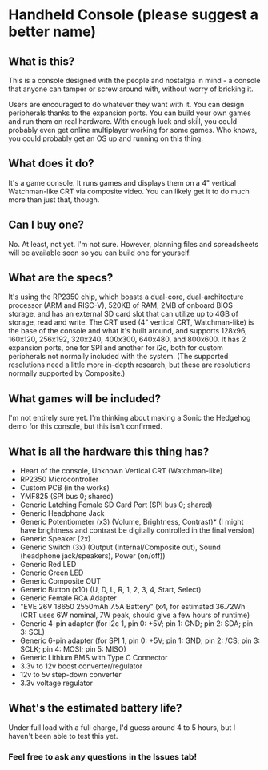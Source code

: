 # Handheld Console (please suggest a better name)
## What is this?

This is a console designed with the people and nostalgia in mind - a console that anyone can tamper or screw around with, without worry of bricking it.

Users are encouraged to do whatever they want with it. You can design peripherals thanks to the expansion ports. You can build your own games and run them on real hardware. With enough luck and skill, you could probably even get online multiplayer working for some games. Who knows, you could probably get an OS up and running on this thing.

## What does it do?

It's a game console. It runs games and displays them on a 4" vertical Watchman-like CRT via composite video. You can likely get it to do much more than just that, though.

## Can I buy one?

No. At least, not yet. I'm not sure. However, planning files and spreadsheets will be available soon so you can build one for yourself.

## What are the specs?

It's using the RP2350 chip, which boasts a dual-core, dual-architecture processor (ARM and RISC-V), 520KB of RAM, 2MB of onboard BIOS storage, and has an external SD card slot that can utilize up to 4GB of storage, read and write. The CRT used (4" vertical CRT, Watchman-like) is the base of the console and what it's built around, and supports 128x96, 160x120, 256x192, 320x240, 400x300, 640x480, and 800x600. It has 2 expansion ports, one for SPI and another for i2c, both for custom peripherals not normally included with the system.
(The supported resolutions need a little more in-depth research, but these are resolutions normally supported by Composite.)

## What games will be included?

I'm not entirely sure yet. I'm thinking about making a Sonic the Hedgehog demo for this console, but this isn't confirmed.

## What is all the hardware this thing has?

- Heart of the console, Unknown Vertical CRT (Watchman-like)
- RP2350 Microcontroller
- Custom PCB (in the works)
- YMF825 (SPI bus 0; shared)
- Generic Latching Female SD Card Port (SPI bus 0; shared)
- Generic Headphone Jack
- Generic Potentiometer (x3) (Volume, Brightness, Contrast)* (I might have brightness and contrast be digitally controlled in the final version)
- Generic Speaker (2x)
- Generic Switch (3x) (Output (Internal/Composite out), Sound (headphone jack/speakers), Power (on/off))
- Generic Red LED
- Generic Green LED
- Generic Composite OUT
- Generic Button (x10) (U, D, L, R, 1, 2, 3, 4, Start, Select)
- Generic Female RCA Adapter
- "EVE 26V 18650 2550mAh 7.5A Battery" (x4, for estimated 36.72Wh (CRT uses 6W nominal, 7W peak, should give a few hours of runtime)
- Generic 4-pin adapter (for i2c 1, pin 0: +5V; pin 1: GND; pin 2: SDA; pin 3: SCL)
- Generic 6-pin adapter (for SPI 1, pin 0: +5V; pin 1: GND; pin 2: /CS; pin 3: SCLK; pin 4: MOSI; pin 5: MISO)
- Generic Lithium BMS with Type C Connector
- 3.3v to 12v boost converter/regulator
- 12v to 5v step-down converter
- 3.3v voltage regulator

## What's the estimated battery life?

Under full load with a full charge, I'd guess around 4 to 5 hours, but I haven't been able to test this yet.

### Feel free to ask any questions in the Issues tab!
